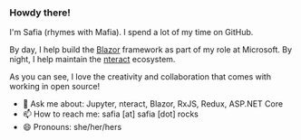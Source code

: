 ### Howdy there!

I'm Safia (rhymes with Mafia). I spend a lot of my time on GitHub.

By day, I help build the [Blazor](https://blazor.net) framework as part of my role at Microsoft. By night, I help maintain the [nteract](https://nteract.io) ecosystem.

As you can see, I love the creativity and collaboration that comes with working in open source!

- 💬 Ask me about: Jupyter, nteract, Blazor, RxJS, Redux, ASP.NET Core
- 📫 How to reach me: safia [at] safia [dot] rocks
- 😄 Pronouns: she/her/hers

<!--
**captainsafia/captainsafia** is a ✨ _special_ ✨ repository because its `README.md` (this file) appears on your GitHub profile.

Here are some ideas to get you started:

- 🔭 I’m currently working on ...
- 🌱 I’m currently learning ...
- 👯 I’m looking to collaborate on ...
- 🤔 I’m looking for help with ...
- 💬 Ask me about ...
- 📫 How to reach me: ...
- 😄 Pronouns: ...
- ⚡ Fun fact: ...
-->
